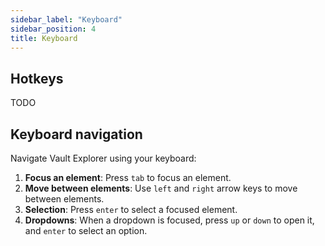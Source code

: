 ```yaml
---
sidebar_label: "Keyboard"
sidebar_position: 4
title: Keyboard
---
```


## Hotkeys

TODO

## Keyboard navigation

Navigate Vault Explorer using your keyboard:

1. **Focus an element**: Press `tab` to focus an element.
2. **Move between elements**: Use `left` and `right` arrow keys to move between elements.
3. **Selection**: Press `enter` to select a focused element.
4. **Dropdowns**: When a dropdown is focused, press `up` or `down` to open it, and `enter` to select an option.
